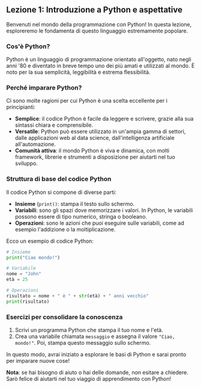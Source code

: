 ## Lezione 1: Introduzione a Python e aspettative

Benvenuti nel mondo della programmazione con Python! In questa lezione, esploreremo le fondamenta di questo linguaggio estremamente popolare.

### Cos'è Python?

Python è un linguaggio di programmazione orientato all'oggetto, nato negli anni '80 e diventato in breve tempo uno dei più amati e utilizzati al mondo. È noto per la sua semplicità, leggibilità e estrema flessibilità.

### Perché imparare Python?

Ci sono molte ragioni per cui Python è una scelta eccellente per i principianti:

- **Semplice**: il codice Python è facile da leggere e scrivere, grazie alla sua sintassi chiara e comprensibile.
- **Versatile**: Python può essere utilizzato in un'ampia gamma di settori, dalle applicazioni web al data science, dall'intelligenza artificiale all'automazione.
- **Comunità attiva**: il mondo Python è viva e dinamica, con molti framework, librerie e strumenti a disposizione per aiutarti nel tuo sviluppo.

### Struttura di base del codice Python

Il codice Python si compone di diverse parti:

- **Insieme** (`print()`: stampa il testo sullo schermo.
- **Variabili**: sono gli spazi dove memorizzare i valori. In Python, le variabili possono essere di tipo numerico, stringa o booleano.
- **Operazioni**: sono le azioni che puoi eseguire sulle variabili, come ad esempio l'addizione o la moltiplicazione.

Ecco un esempio di codice Python:

```python
# Insieme
print("Ciao mondo!")

# Variabile
nome = "John"
età = 25

# Operazioni
risultato = nome + " è " + str(età) + " anni vecchio"
print(risultato)
```

### Esercizi per consolidare la conoscenza

1. Scrivi un programma Python che stampa il tuo nome e l'età.
2. Crea una variabile chiamata `messaggio` e assegna il valore `"Ciao, mondo!"`. Poi, stampa questo messaggio sullo schermo.

In questo modo, avrai iniziato a esplorare le basi di Python e sarai pronto per imparare nuove cose!

**Nota**: se hai bisogno di aiuto o hai delle domande, non esitare a chiedere. Sarò felice di aiutarti nel tuo viaggio di apprendimento con Python!

